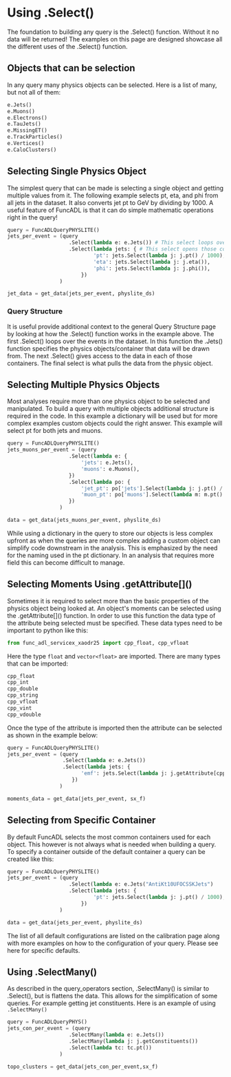 # Using .Select()

The foundation to building any query is the .Select() function. Without it no data will be returned! The examples on this page are designed showcase all the different uses of the .Select() function.

## Objects that can be selection

In any query many physics objects can be selected. Here is a list of many, but not all of them:

```python
e.Jets()
e.Muons()
e.Electrons()
e.TauJets()
e.MissingET()
e.TrackParticles()
e.Vertices()
e.CaloClusters()
```

## Selecting Single Physics Object

The simplest query that can be made is selecting a single object and getting multiple values from it. The following example selects pt, eta, and phi from all jets in the dataset. It also converts jet pt to GeV by dividing by 1000. A useful feature of FuncADL is that it can do simple mathematic operations right in the query!

```python
query = FuncADLQueryPHYSLITE()
jets_per_event = (query
                    .Select(lambda e: e.Jets()) # This select loops over the events and specifies which containers we pass to the next loop
                    .Select(lambda jets: { # This select opens those containers
                            'pt': jets.Select(lambda j: j.pt() / 1000), # This .Select() loops over each object in the container and provides to data specified.
                            'eta': jets.Select(lambda j: j.eta()),
                            'phi': jets.Select(lambda j: j.phi()),
                        })
                 )

jet_data = get_data(jets_per_event, physlite_ds)
```

### Query Structure

It is useful provide additional context to the general Query Structure page by looking at how the .Select() function works in the example above. The first .Select() loops over the events in the dataset. In this function the .Jets() function specifies the physics objects/container that data will be drawn from. The next .Select() gives access to the data in each of those containers. The final select is what pulls the data from the physic object.

## Selecting Multiple Physics Objects

Most analyses require more than one physics object to be selected and manipulated. To build a query with multiple objects additional structure is required in the code. In this example a dictionary will be used but for more complex examples custom objects could the right answer. This example will select pt for both jets and muons.

```python
query = FuncADLQueryPHYSLITE()
jets_muons_per_event = (query
                    .Select(lambda e: {
                        'jets': e.Jets(),
                        'muons': e.Muons(),
                    })
                    .Select(lambda po: {
                        'jet_pt': po['jets'].Select(lambda j: j.pt() / 1000),
                        'muon_pt': po['muons'].Select(lambda m: m.pt() / 1000),
                    })
                 )

data = get_data(jets_muons_per_event, physlite_ds)
```

While using a dictionary in the query to store our objects is less complex upfront as when the queries are more complex adding a custom object can simplify code downstream in the analysis. This is emphasized by the need for the naming used in the pt dictionary. In an analysis that requires more field this can become difficult to manage.

## Selecting Moments Using .getAttribute\[\]\(\)

Sometimes it is required to select more than the basic properties of the physics object being looked at. An object's moments can be selected using the .getAttribute\[\]\(\) function. In order to use this function the data type of the attribute being selected must be specified. These data types need to be important to python like this:

```python
from func_adl_servicex_xaodr25 import cpp_float, cpp_vfloat
```

Here the type `float` and `vector<float>` are imported. There are many types that can be imported:

```python
cpp_float
cpp_int
cpp_double
cpp_string
cpp_vfloat
cpp_vint
cpp_vdouble
```

Once the type of the attribute is imported then the attribute can be selected as shown in the example below:

```python
query = FuncADLQueryPHYSLITE()
jets_per_event = (query
                  .Select(lambda e: e.Jets())
                  .Select(lambda jets: {
                        'emf': jets.Select(lambda j: j.getAttribute[cpp_float]('EMFrac')),
                     })
                 )

moments_data = get_data(jets_per_event, sx_f)
```

## Selecting from Specific Container

By default FuncADL selects the most common containers used for each object. This however is not always what is needed when building a query. To specify a container outside of the default container a query can be created like this:

```python
query = FuncADLQueryPHYSLITE()
jets_per_event = (query
                    .Select(lambda e: e.Jets("AntiKt10UFOCSSKJets")
                    .Select(lambda jets: {
                            'pt': jets.Select(lambda j: j.pt() / 1000),
                        })
                 )

data = get_data(jets_per_event, physlite_ds)
```

The list of all default configurations are listed on the calibration page along with more examples on how to the configuration of your query. Please see here for specific defaults.

## Using .SelectMany()

As described in the query_operators section, .SelectMany() is similar to .Select(), but is flattens the data. This allows for the simplification of some queries. For example getting jet constituents. Here is an example of using `.SelectMany()`

<!-- TODO: Add an example of to get the jet constituents without .SelectMany() to show how they differ. -->

```python
query = FuncADLQueryPHYS()
jets_con_per_event = (query
                    .SelectMany(lambda e: e.Jets())
                    .SelectMany(lambda j: j.getConstituents())
                    .Select(lambda tc: tc.pt())
                 )

topo_clusters = get_data(jets_con_per_event,sx_f)
```